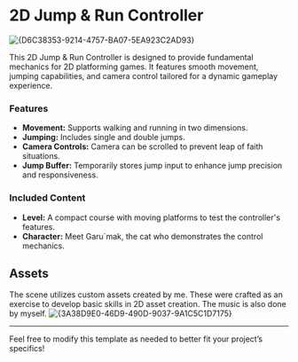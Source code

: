 # 2D Jump & Run Controller
![{D6C38353-9214-4757-BA07-5EA923C2AD93}](https://github.com/user-attachments/assets/b0962349-75de-43d5-a9d6-1701f5e595e4)

This 2D Jump & Run Controller is designed to provide fundamental mechanics for 2D platforming games. It features smooth movement, jumping capabilities, and camera control tailored for a dynamic gameplay experience.

### Features

- **Movement:** Supports walking and running in two dimensions.
- **Jumping:** Includes single and double jumps.
- **Camera Controls:** Camera can be scrolled to prevent leap of faith situations.
- **Jump Buffer:** Temporarily stores jump input to enhance jump precision and responsiveness.

### Included Content

- **Level:** A compact course with moving platforms to test the controller's features.
- **Character:** Meet Garu`mak, the cat who demonstrates the control mechanics.

## Assets

The scene utilizes custom assets created by me. These were crafted as an exercise to develop basic skills in 2D asset creation. The music is also done by myself.
![{3A38D9E0-46D9-490D-9037-9A1C5C1D7175}](https://github.com/user-attachments/assets/741b6267-2d21-4864-99b0-0a0142227f7e)

---

Feel free to modify this template as needed to better fit your project’s specifics!

